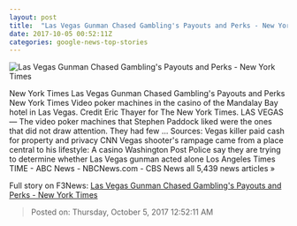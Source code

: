 ```yaml
---
layout: post
title:  "Las Vegas Gunman Chased Gambling's Payouts and Perks - New York Times"
date: 2017-10-05 00:52:11Z
categories: google-news-top-stories
---
```


![Las Vegas Gunman Chased Gambling's Payouts and Perks - New York Times](https://static01.nyt.com/images/2017/10/05/us/05gambler1/05gambler1-facebookJumbo.jpg)

New York Times Las Vegas Gunman Chased Gambling's Payouts and Perks New York Times Video poker machines in the casino of the Mandalay Bay hotel in Las Vegas. Credit Eric Thayer for The New York Times. LAS VEGAS — The video poker machines that Stephen Paddock liked were the ones that did not draw attention. They had few ... Sources: Vegas killer paid cash for property and privacy CNN Vegas shooter's rampage came from a place central to his lifestyle: A casino Washington Post Police say they are trying to determine whether Las Vegas gunman acted alone Los Angeles Times TIME - ABC News - NBCNews.com - CBS News all 5,439 news articles »


Full story on F3News: [Las Vegas Gunman Chased Gambling's Payouts and Perks - New York Times](http://www.f3nws.com/n/MUxTXD)

> Posted on: Thursday, October 5, 2017 12:52:11 AM
